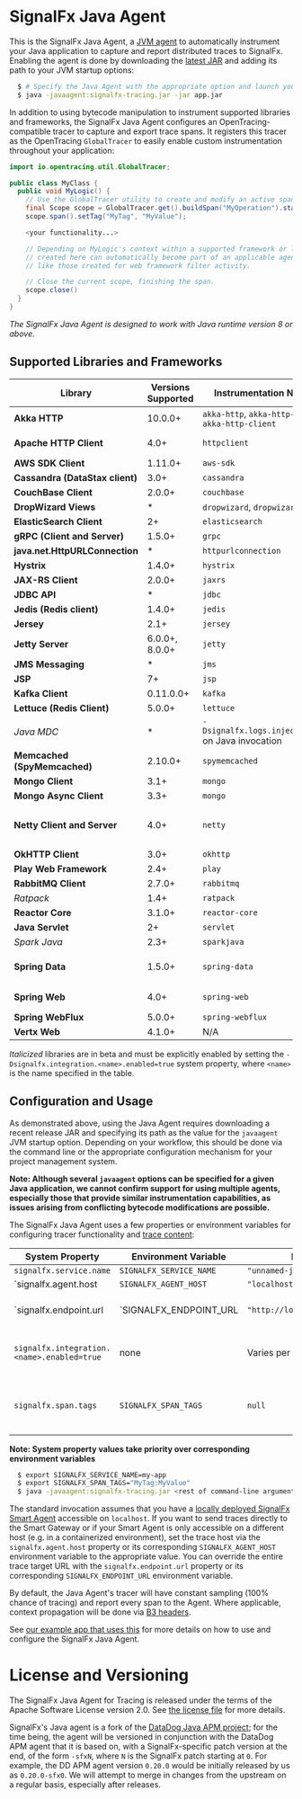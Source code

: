# SignalFx Java Agent

This is the SignalFx Java Agent, a [JVM agent](https://docs.oracle.com/javase/7/docs/api/java/lang/instrument/package-summary.html)
to automatically instrument your Java application to capture and report distributed traces to SignalFx.  Enabling the
agent is done by downloading the [latest JAR](https://github.com/signalfx/signalfx-java-tracing/releases/latest) and
adding its path to your JVM startup options:

```bash
  $ # Specify the Java Agent with the appropriate option and launch your application as usual
  $ java -javaagent:signalfx-tracing.jar -jar app.jar
```

In addition to using bytecode manipulation to instrument supported libraries and frameworks, the SignalFx Java Agent
configures an OpenTracing-compatible tracer to capture and export trace spans. It registers this tracer as the
OpenTracing `GlobalTracer` to easily enable custom instrumentation throughout your application:

```java
import io.opentracing.util.GlobalTracer;

public class MyClass {
  public void MyLogic() {
    // Use the GlobalTracer utility to create and modify an active span.
    final Scope scope = GlobalTracer.get().buildSpan("MyOperation").startActive(true);
    scope.span().setTag("MyTag", "MyValue");

    <your functionality...>

    // Depending on MyLogic's context within a supported framework or library, the custom span
    // created here can automatically become part of an applicable agent-generated trace,
    // like those created for web framework filter activity.

    // Close the current scope, finishing the span.
    scope.close()
  }
}
```

_The SignalFx Java Agent is designed to work with Java runtime version 8 or above._

## Supported Libraries and Frameworks

| Library | Versions Supported | Instrumentation Name(s) | Notes |
| ---     | ---                | ---                     | ---   |
| **Akka HTTP** | 10.0.0+ | `akka-http`, `akka-http-server`, `akka-http-client` | |
| **Apache HTTP Client** | 4.0+ | `httpclient` | Also supports the DropWizard HTTP Client that subclasses the Apache one |
| **AWS SDK Client** | 1.11.0+ | `aws-sdk` | |
| **Cassandra (DataStax client)** | 3.0+ | `cassandra` | |
| **CouchBase Client** | 2.0.0+ | `couchbase` | |
| **DropWizard Views** | * | `dropwizard`, `dropwizard-view` | |
| **ElasticSearch Client** | 2+ | `elasticsearch` | Supports both REST and transport clients |
| **gRPC (Client and Server)** | 1.5.0+ | `grpc` | |
| **java.net.HttpURLConnection** | * | `httpurlconnection` | |
| **Hystrix** | 1.4.0+ | `hystrix` | |
| **JAX-RS Client** | 2.0.0+ | `jaxrs` | Also supports DropWizard client 0.8.0+ |
| **JDBC API** | * | `jdbc` | |
| **Jedis (Redis client)** | 1.4.0+ | `jedis` | |
| **Jersey** | 2.1+ | `jersey` | In tandem with JAX-RS Annotations |
| **Jetty Server** | 6.0.0+, 8.0.0+ | `jetty` | |
| **JMS Messaging** | * | `jms` | |
| **JSP** | 7+ | `jsp` | |
| **Kafka Client** | 0.11.0.0+ | `kafka` | |
| **Lettuce (Redis Client)** | 5.0.0+ | `lettuce` | |
| _Java MDC_ | * | `-Dsignalfx.logs.injection=true` on Java invocation | Injects `signalfx.trace_id` and `signalfx.span_id` to MDC contexts |
| **Memcached (SpyMemcached)** | 2.10.0+ | `spymemcached` | |
| **Mongo Client** | 3.1+ | `mongo` | |
| **Mongo Async Client** | 3.3+ | `mongo` | |
| **Netty Client and Server** | 4.0+ | `netty` | Nonstandard HTTP status code tagging w/ ```-Dsignalfx.instrumentation.netty.{client,server}.nonstandard.http.status.<code>=true``` to circumvent Status5xxDecorator |
| **OkHTTP Client** | 3.0+ | `okhttp` | |
| **Play Web Framework** | 2.4+ | `play` | |
| **RabbitMQ Client** | 2.7.0+ | `rabbitmq` | |
| _Ratpack_ | 1.4+ | `ratpack` | |
| **Reactor Core** | 3.1.0+ | `reactor-core` | |
| **Java Servlet** | 2+ | `servlet` | |
| _Spark Java_ | 2.3+ | `sparkjava` | |
| **Spring Data** | 1.5.0+ | `spring-data` | Automatic tracing of all `org.springframework.data.repository.Repository` implementor public methods |
| **Spring Web** | 4.0+ | `spring-web` | Includes DispatcherServlet, HandlerAdapter, and RestTemplate |
| **Spring WebFlux** | 5.0.0+ | `spring-webflux` | |
| **Vertx Web** | 4.1.0+  | N/A | This works through the Netty instrumentation |

_Italicized_ libraries are in beta and must be explicitly enabled by setting the
`-Dsignalfx.integration.<name>.enabled=true` system property, where `<name>` is the name
specified in the table.

## Configuration and Usage

As demonstrated above, using the Java Agent requires downloading a recent release JAR and specifying its path as the
value for the `javaagent` JVM startup option.  Depending on your workflow, this should be done via the command line or
the appropriate configuration mechanism for your project management system.

**Note: Although several `javaagent` options can be specified for a given Java application, we cannot confirm support
for using multiple agents, especially those that provide similar instrumentation capabilities, as issues arising from
conflicting bytecode modifications are possible.**

The SignalFx Java Agent uses a few properties or environment variables for configuring tracer functionality and [trace
content](https://docs.signalfx.com/en/latest/apm/apm-overview/apm-metadata.html):

| System Property | Environment Variable | Default Value | Notes |
| ---             | ---                  | ---           | ---   |
| `signalfx.service.name` | `SIGNALFX_SERVICE_NAME` | `"unnamed-java-app"` | |
| `signalfx.agent.host | `SIGNALFX_AGENT_HOST` | `"localhost"` | |
| `signalfx.endpoint.url | `SIGNALFX_ENDPOINT_URL | `"http://localhost:9080/v1/trace"` | Takes priority over constituent Agent properties. |
| `signalfx.integration.<name>.enabled=true` | none | Varies per instrumentation | `<name>` is the instrumentation name detailed in the supported libraries. |
| `signalfx.span.tags` | `SIGNALFX_SPAN_TAGS` | `null` | Comma-separated list of tags of the form `"key1:val1,key2:val2"` to be included in every reported span. |

**Note: System property values take priority over corresponding environment variables**

```bash
  $ export SIGNALFX_SERVICE_NAME=my-app
  $ export SIGNALFX_SPAN_TAGS="MyTag:MyValue"
  $ java -javaagent:signalfx-tracing.jar <rest of command-line arguments...>
```

The standard invocation assumes that you have a [locally deployed SignalFx Smart Agent](https://docs.signalfx.com/en/latest/apm/apm-deployment/smart-agent.html)
accessible on `localhost`.  If you want to send traces directly to the Smart Gateway or if your Smart Agent is only
accessible on a different host (e.g. in a containerized environment), set the trace host via the `signalfx.agent.host`
property or its corresponding `SIGNALFX_AGENT_HOST` environment variable to the appropriate value.  You can override the
entire trace target URL with the `signalfx.endpoint.url` property or its corresponding `SIGNALFX_ENDPOINT_URL`
environment variable.

By default, the Java Agent's tracer will have constant sampling (100% chance of tracing) and report every span to the
Agent.  Where applicable, context propagation will be done via [B3 headers](https://github.com/openzipkin/b3-propagation).

See [our example app that uses
this](https://github.com/signalfx/tracing-examples/tree/master/java-agent) for
more details on how to use and configure the SignalFx Java Agent.

# License and Versioning

The SignalFx Java Agent for Tracing is released under the terms of the Apache
Software License version 2.0. See [the license file](./LICENSE) for more details.

SignalFx's Java agent is a fork of the [DataDog Java APM
project](https://github.com/DataDog/dd-trace-java); for the time being, the agent
will be versioned in conjunction with the DataDog APM agent that it is based on,
with a SignalFx-specific patch version at the end, of the form `-sfxN`, where `N`
is the SignalFx patch starting at `0`. For example, the DD APM agent version
`0.20.0` would be initially released by us as `0.20.0-sfx0`.  We will attempt to
merge in changes from the upstream on a regular basis, especially after releases.
